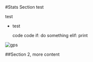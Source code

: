 #Stats Section 
test

test

* test


  code code
  if:
    do something
  elif:
    print
  


![gps](http://images.amazon.com/images/G/01/electronics/detail-page/B001VEJEGK-1.jpg)


##Section 2, more content
